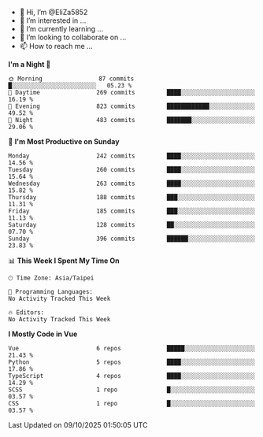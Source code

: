 - 👋 Hi, I’m @EliZa5852
- 👀 I’m interested in ...
- 🌱 I’m currently learning ...
- 💞️ I’m looking to collaborate on ...
- 📫 How to reach me ...

<!--START_SECTION:waka-->
**I'm a Night 🦉** 

```text
🌞 Morning                87 commits          █░░░░░░░░░░░░░░░░░░░░░░░░   05.23 % 
🌆 Daytime                269 commits         ████░░░░░░░░░░░░░░░░░░░░░   16.19 % 
🌃 Evening                823 commits         ████████████░░░░░░░░░░░░░   49.52 % 
🌙 Night                  483 commits         ███████░░░░░░░░░░░░░░░░░░   29.06 % 
```
📅 **I'm Most Productive on Sunday** 

```text
Monday                   242 commits         ████░░░░░░░░░░░░░░░░░░░░░   14.56 % 
Tuesday                  260 commits         ████░░░░░░░░░░░░░░░░░░░░░   15.64 % 
Wednesday                263 commits         ████░░░░░░░░░░░░░░░░░░░░░   15.82 % 
Thursday                 188 commits         ███░░░░░░░░░░░░░░░░░░░░░░   11.31 % 
Friday                   185 commits         ███░░░░░░░░░░░░░░░░░░░░░░   11.13 % 
Saturday                 128 commits         ██░░░░░░░░░░░░░░░░░░░░░░░   07.70 % 
Sunday                   396 commits         ██████░░░░░░░░░░░░░░░░░░░   23.83 % 
```


📊 **This Week I Spent My Time On** 

```text
🕑︎ Time Zone: Asia/Taipei

💬 Programming Languages: 
No Activity Tracked This Week

🔥 Editors: 
No Activity Tracked This Week
```

**I Mostly Code in Vue** 

```text
Vue                      6 repos             █████░░░░░░░░░░░░░░░░░░░░   21.43 % 
Python                   5 repos             ████░░░░░░░░░░░░░░░░░░░░░   17.86 % 
TypeScript               4 repos             ████░░░░░░░░░░░░░░░░░░░░░   14.29 % 
SCSS                     1 repo              █░░░░░░░░░░░░░░░░░░░░░░░░   03.57 % 
CSS                      1 repo              █░░░░░░░░░░░░░░░░░░░░░░░░   03.57 % 
```




 Last Updated on 09/10/2025 01:50:05 UTC
<!--END_SECTION:waka-->
